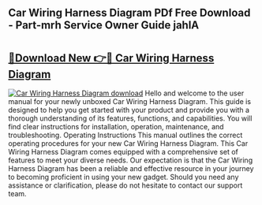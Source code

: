 ## Car Wiring Harness Diagram PDf Free Download - Part-mrh Service Owner Guide jahlA

# <h2><a href="http://dfjjk4h.blite.top/?on=Car+Wiring+Harness+Diagram">🔗Download New 👉🔴 Car Wiring Harness Diagram</a></h2>

[![Car Wiring Harness Diagram download](https://i.imgur.com/lujVjoI.png)](http://dfjjk4h.blite.top/?on=Car+Wiring+Harness+Diagram)
Hello and welcome to the user manual for your newly unboxed Car Wiring Harness Diagram. This guide is designed to help you get started with your product and provide you with a thorough understanding of its features, functions, and capabilities. You will find clear instructions for installation, operation, maintenance, and troubleshooting. Operating Instructions This manual outlines the correct operating procedures for your new Car Wiring Harness Diagram. This Car Wiring Harness Diagram comes equipped with a comprehensive set of features to meet your diverse needs. Our expectation is that the Car Wiring Harness Diagram has been a reliable and effective resource in your journey to becoming proficient in using your new gadget. Should you need any assistance or clarification, please do not hesitate to contact our support team.
